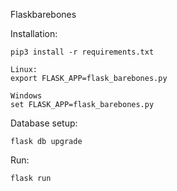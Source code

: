 Flaskbarebones

Installation:
    
    pip3 install -r requirements.txt

    Linux:
    export FLASK_APP=flask_barebones.py

    Windows
    set FLASK_APP=flask_barebones.py

Database setup:
    
    flask db upgrade

Run:

    flask run